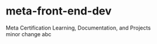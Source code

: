 # meta-front-end-dev
Meta Certification Learning, Documentation, and Projects
<br> minor change abc

